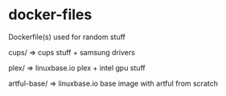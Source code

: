# docker-files
Dockerfile(s) used for random stuff

cups/ => cups stuff + samsung drivers

plex/ => linuxbase.io plex + intel gpu stuff

artful-base/ => linuxbase.io base image with artful from scratch
